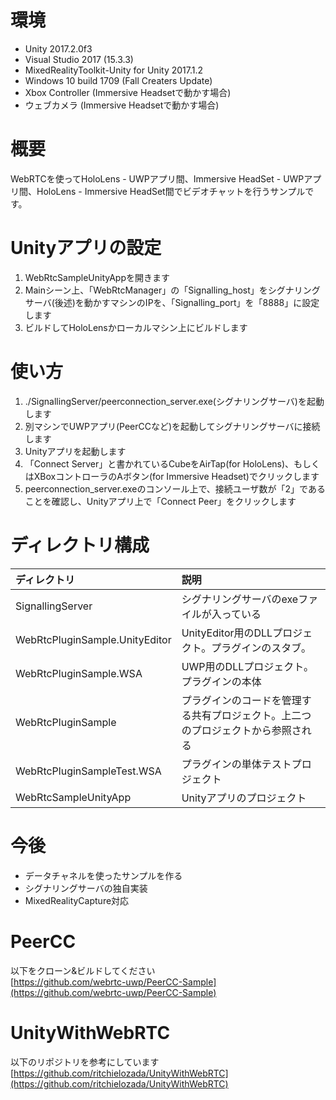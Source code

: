 # 環境
* Unity 2017.2.0f3
* Visual Studio 2017 (15.3.3)
* MixedRealityToolkit-Unity for Unity 2017.1.2
* Windows 10 build 1709 (Fall Creaters Update)
* Xbox Controller (Immersive Headsetで動かす場合)
* ウェブカメラ (Immersive Headsetで動かす場合)

# 概要
WebRTCを使ってHoloLens - UWPアプリ間、Immersive HeadSet - UWPアプリ間、HoloLens - Immersive HeadSet間でビデオチャットを行うサンプルです。

# Unityアプリの設定
1. WebRtcSampleUnityAppを開きます
2. Mainシーン上、「WebRtcManager」の「Signalling_host」をシグナリングサーバ(後述)を動かすマシンのIPを、「Signalling_port」を「8888」に設定します
3. ビルドしてHoloLensかローカルマシン上にビルドします

# 使い方
1. ./SignallingServer/peerconnection_server.exe(シグナリングサーバ)を起動します
2. 別マシンでUWPアプリ(PeerCCなど)を起動してシグナリングサーバに接続します
3. Unityアプリを起動します
4. 「Connect Server」と書かれているCubeをAirTap(for HoloLens)、もしくはXBoxコントローラのAボタン(for Immersive Headset)でクリックします
5. peerconnection_server.exeのコンソール上で、接続ユーザ数が「2」であることを確認し、Unityアプリ上で「Connect Peer」をクリックします

# ディレクトリ構成

| ディレクトリ | 説明 |
|:-----------|:------------|
|SignallingServer|シグナリングサーバのexeファイルが入っている|
|WebRtcPluginSample.UnityEditor|UnityEditor用のDLLプロジェクト。プラグインのスタブ。|
|WebRtcPluginSample.WSA|UWP用のDLLプロジェクト。プラグインの本体|
|WebRtcPluginSample|プラグインのコードを管理する共有プロジェクト。上二つのプロジェクトから参照される|
|WebRtcPluginSampleTest.WSA|プラグインの単体テストプロジェクト|
|WebRtcSampleUnityApp|Unityアプリのプロジェクト|

# 今後
* データチャネルを使ったサンプルを作る
* シグナリングサーバの独自実装
* MixedRealityCapture対応

# PeerCC
以下をクローン&ビルドしてください  
[https://github.com/webrtc-uwp/PeerCC-Sample](https://github.com/webrtc-uwp/PeerCC-Sample)

# UnityWithWebRTC
以下のリポジトリを参考にしています  
[https://github.com/ritchielozada/UnityWithWebRTC](https://github.com/ritchielozada/UnityWithWebRTC)